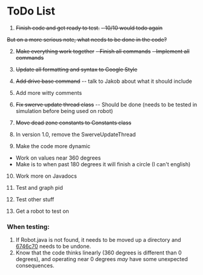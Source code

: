 # ToDo List

1. ~~Finish code and get ready to test.~~
 ~~- 10/10 would todo again~~
 
 ~~But on a more serious note, what needs to be done in the code?~~

2. ~~Make everything work together~~
 ~~- Finish all commands~~
 ~~- Implement all commands~~

3. ~~Update all formatting and syntax to Google Style~~

4. ~~Add drive base command~~ -- talk to Jakob about what it should include

5. Add more witty comments 

6. ~~Fix swerve update thread class~~ -- Should be done (needs to be tested in simulation before being used on robot)

7. ~~Move dead zone constants to Constants class~~

8. In version 1.0, remove the SwerveUpdateThread

9. Make the code more dynamic
 - Work on values near 360 degrees
 - Make is to when past 180 degrees it will finish a circle (I can't english)

10. Work more on Javadocs

11. Test and graph pid

12. Test other stuff

13. Get a robot to test on

### When testing: 
1. If Robot.java is not found, it needs to be moved up a directory and [6746c70](https://github.com/FIRST-Team-1699/2016-offseason-code/commit/6746c70e8035c67caea27f189c6aaa782f46231f) needs to be undone.
2. Know that the code thinks linearly (360 degrees is different than 0 degrees), and operating near 0 degrees *may* have some unexpected consequences.
